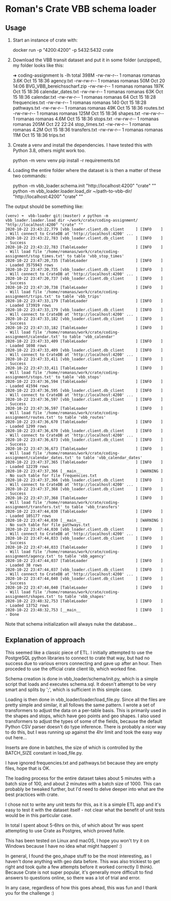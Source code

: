 # Roman's Crate VBB schema loader

## Usage

1. Start an instance of crate with:

    docker run -p "4200:4200" -p 5432:5432 crate
    
2. Download the VBB transit dataset and put it in some folder (unzipped), my folder looks like this:


    ➜  coding-assignment ls -lh
    total 398M
    -rw-rw-r-- 1 romanas romanas 3.6K Oct 15 18:36 agency.txt
    -rw-rw-r-- 1 romanas romanas  50M Oct 20 14:06 BVG_VBB_bereichsscharf.zip
    -rw-rw-r-- 1 romanas romanas 197K Oct 15 18:36 calendar_dates.txt
    -rw-rw-r-- 1 romanas romanas  63K Oct 15 18:36 calendar.txt
    -rw-rw-r-- 1 romanas romanas   64 Oct 15 18:28 frequencies.txt
    -rw-rw-r-- 1 romanas romanas  140 Oct 15 18:28 pathways.txt
    -rw-rw-r-- 1 romanas romanas  49K Oct 15 18:36 routes.txt
    -rw-rw-r-- 1 romanas romanas 125M Oct 15 18:36 shapes.txt
    -rw-rw-r-- 1 romanas romanas 4.6M Oct 15 18:36 stops.txt
    -rw-rw-r-- 1 romanas romanas 205M Oct 22 22:24 stop_times.txt
    -rw-rw-r-- 1 romanas romanas 4.2M Oct 15 18:36 transfers.txt
    -rw-rw-r-- 1 romanas romanas  11M Oct 15 18:36 trips.txt

3. Create a venv and install the dependencies. I have tested this with Python 3.8, others might work too.


    python -m venv venv
    pip install -r requirements.txt

4. Loading the entire folder where the dataset is is then a matter of these two commands:


    python -m vbb_loader.schema.init "http://localhost:4200" "crate" ""
    python -m vbb_loader.loader.load_dir ~/path-to-vbb-dir/ "http://localhost:4200" "crate" ""
    
The output should be something like:

    
    (venv) ➜  vbb-loader git:(master) ✗ python -m vbb_loader.loader.load_dir ~/work/crate/coding-assignment/ "http://localhost:4200" "crate" ""
    2020-10-22 23:43:22,779 [vbb_loader.client.db_client     ] [INFO    ] - Will connect to CrateDB at 'http://localhost:4200' ...
    2020-10-22 23:43:22,783 [vbb_loader.client.db_client     ] [INFO    ] - Success
    2020-10-22 23:43:22,783 [TableLoader                     ] [INFO    ] - Will load file '/home/romanas/work/crate/coding-assignment/stop_times.txt' to table 'vbb_stop_times'
    2020-10-22 23:47:20,735 [TableLoader                     ] [INFO    ] - Loaded 3575943 rows
    2020-10-22 23:47:20,735 [vbb_loader.client.db_client     ] [INFO    ] - Will connect to CrateDB at 'http://localhost:4200' ...
    2020-10-22 23:47:20,737 [vbb_loader.client.db_client     ] [INFO    ] - Success
    2020-10-22 23:47:20,738 [TableLoader                     ] [INFO    ] - Will load file '/home/romanas/work/crate/coding-assignment/trips.txt' to table 'vbb_trips'
    2020-10-22 23:47:33,179 [TableLoader                     ] [INFO    ] - Loaded 173919 rows
    2020-10-22 23:47:33,179 [vbb_loader.client.db_client     ] [INFO    ] - Will connect to CrateDB at 'http://localhost:4200' ...
    2020-10-22 23:47:33,182 [vbb_loader.client.db_client     ] [INFO    ] - Success
    2020-10-22 23:47:33,182 [TableLoader                     ] [INFO    ] - Will load file '/home/romanas/work/crate/coding-assignment/calendar.txt' to table 'vbb_calendar'
    2020-10-22 23:47:33,409 [TableLoader                     ] [INFO    ] - Loaded 1698 rows
    2020-10-22 23:47:33,409 [vbb_loader.client.db_client     ] [INFO    ] - Will connect to CrateDB at 'http://localhost:4200' ...
    2020-10-22 23:47:33,411 [vbb_loader.client.db_client     ] [INFO    ] - Success
    2020-10-22 23:47:33,411 [TableLoader                     ] [INFO    ] - Will load file '/home/romanas/work/crate/coding-assignment/stops.txt' to table 'vbb_stops'
    2020-10-22 23:47:36,594 [TableLoader                     ] [INFO    ] - Loaded 41594 rows
    2020-10-22 23:47:36,595 [vbb_loader.client.db_client     ] [INFO    ] - Will connect to CrateDB at 'http://localhost:4200' ...
    2020-10-22 23:47:36,597 [vbb_loader.client.db_client     ] [INFO    ] - Success
    2020-10-22 23:47:36,597 [TableLoader                     ] [INFO    ] - Will load file '/home/romanas/work/crate/coding-assignment/routes.txt' to table 'vbb_routes'
    2020-10-22 23:47:36,670 [TableLoader                     ] [INFO    ] - Loaded 1299 rows
    2020-10-22 23:47:36,670 [vbb_loader.client.db_client     ] [INFO    ] - Will connect to CrateDB at 'http://localhost:4200' ...
    2020-10-22 23:47:36,673 [vbb_loader.client.db_client     ] [INFO    ] - Success
    2020-10-22 23:47:36,673 [TableLoader                     ] [INFO    ] - Will load file '/home/romanas/work/crate/coding-assignment/calendar_dates.txt' to table 'vbb_calendar_dates'
    2020-10-22 23:47:37,365 [TableLoader                     ] [INFO    ] - Loaded 12239 rows
    2020-10-22 23:47:37,366 [__main__                        ] [WARNING ] - No such table for file frequencies.txt
    2020-10-22 23:47:37,366 [vbb_loader.client.db_client     ] [INFO    ] - Will connect to CrateDB at 'http://localhost:4200' ...
    2020-10-22 23:47:37,368 [vbb_loader.client.db_client     ] [INFO    ] - Success
    2020-10-22 23:47:37,368 [TableLoader                     ] [INFO    ] - Will load file '/home/romanas/work/crate/coding-assignment/transfers.txt' to table 'vbb_transfers'
    2020-10-22 23:47:44,030 [TableLoader                     ] [INFO    ] - Loaded 105177 rows
    2020-10-22 23:47:44,030 [__main__                        ] [WARNING ] - No such table for file pathways.txt
    2020-10-22 23:47:44,030 [vbb_loader.client.db_client     ] [INFO    ] - Will connect to CrateDB at 'http://localhost:4200' ...
    2020-10-22 23:47:44,033 [vbb_loader.client.db_client     ] [INFO    ] - Success
    2020-10-22 23:47:44,033 [TableLoader                     ] [INFO    ] - Will load file '/home/romanas/work/crate/coding-assignment/agency.txt' to table 'vbb_agency'
    2020-10-22 23:47:44,037 [TableLoader                     ] [INFO    ] - Loaded 38 rows
    2020-10-22 23:47:44,037 [vbb_loader.client.db_client     ] [INFO    ] - Will connect to CrateDB at 'http://localhost:4200' ...
    2020-10-22 23:47:44,040 [vbb_loader.client.db_client     ] [INFO    ] - Success
    2020-10-22 23:47:44,040 [TableLoader                     ] [INFO    ] - Will load file '/home/romanas/work/crate/coding-assignment/shapes.txt' to table 'vbb_shapes'
    2020-10-22 23:48:32,753 [TableLoader                     ] [INFO    ] - Loaded 13752 rows
    2020-10-22 23:48:32,753 [__main__                        ] [INFO    ] - Done

    
Note that schema initialization will always nuke the database...

## Explanation of approach

This seemed like a classic piece of ETL. I initially attempted to use the PostgreSQL python libraries
to connect to crate that way, but had no success due to various errors connecting and gave up after an hour.
Then proceded to use the official crate client lib, which worked fine. 

Schema creation is done in vbb_loader/schema/init.py, which is a simple script that loads and executes schema.sql. 
It doesn't attempt to be very smart and splits by ';', which is sufficient in this simple case.

Loading is then done in vbb_loader/loader/load_file.py. Since all the files are pretty simple and similar, it all follows the same pattern. 
I wrote a set of transformers to adjust the data on a per-table basis. This is primarily used in the shapes and stops, which have geo points and geo shapes. 
I also used transformers to adjust the types of some of the fields, because the default Python CSV parser doesn't do type inference. 
There is probably a nicer way to do this, but I was running up against the 4hr limit and took the easy way out here...

Inserts are done in batches, the size of which is controlled by the BATCH_SIZE constant in load_file.py.

I have ignored frequencies.txt and pathways.txt because they are empty files, hope that is OK. 

The loading process for the entire dataset takes about 5 minutes with a batch size of 100, and about 2 minutes with a batch size of 1000. 
This can probably be tweaked further, but I'd need to delve deeper into what are the best practices with crate.

I chose not to write any unit tests for this, as it is a simple ETL app and it's easy to test it with the dataset itself - 
not clear what the benefit of unit tests would be in this particular case. 

In total I spent about 5-6hrs on this, of which about 1hr was spent attempting to use Crate as Postgres, which proved futile. 

This has been tested on Linux and macOS, I hope you won't try it on Windows because I have no idea what might happen! :)

In general, I found the geo_shape stuff to be the most interesting, as I haven't done anything with geo data before. 
This was also trickiest to get right and took quite a few attempts before it worked correctly (I think). 
Because Crate is not super popular, it's generally more difficult to find answers to questions online, so there was a lot of trial and error.

In any case, regardless of how this goes ahead, this was fun and I thank you for the challenge :)
